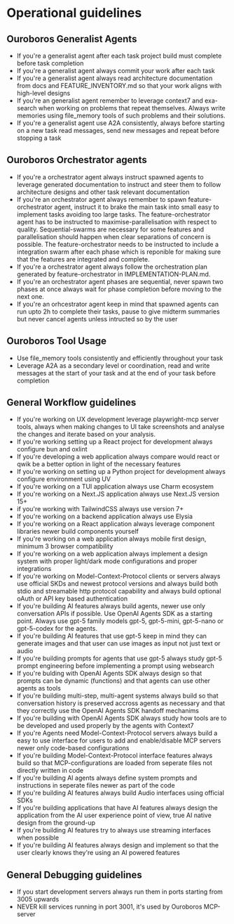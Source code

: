 # Operational guidelines

## Ouroboros Generalist Agents

- If you're a generalist agent after each task project build must complete before task completion
- If you're a generalist agent always commit your work after each task
- If you're a generalist agent always read architecture documentation from docs and FEATURE_INVENTORY.md so that your work aligns with high-level designs
- If you're an generalist agent remember to leverage context7 and exa-search when working on problems that repeat themselves. Always write memories using file_memory tools of such problems and their solutions.
- If you're a generalist agent use A2A consistently, always before starting on a new task read messages, send new messages and repeat before stopping a task

## Ouroboros Orchestrator agents

- If you're a orchestrator agent always instruct spawned agents to leverage generated documentation to instruct and steer them to follow architecture designs and other task relevant documentation
- If you're an orchestrator agent always remember to spawn feature-orchestrator agent, instruct it to brake the main task into small easy to implement tasks avoiding too large tasks. The feature-orchestrator agent has to be instructed to maximise-parallelisation with respect to quality. Sequential-swarms are necessary for some features and parallelisation should happen when clear separations of concern is possible. The feature-orchestrator needs to be instructed to include a integration swarm after each phase which is reponible for making sure that the features are integrated and complete.
- If you're a orchestrator agent always follow the orchestration plan generated by feature-orchestrator in IMPLEMENTATION-PLAN.md.
- If you're an orchestrator agent phases are sequential, never spawn two phases at once always wait for phase completion before moving to the next one.
- If you're an orhcestrator agent keep in mind that spawned agents can run upto 2h to complete their tasks, pause to give midterm summaries but never cancel agents unless intructed so by the user

## Ouroboros Tool Usage

- Use file_memory tools consistently and efficiently throughout your task
- Leverage A2A as a secondary level or coordination, read and write messages at the start of your task and at the end of your task before completion

## General Workflow guidelines

- If you're working on UX development leverage playwright-mcp server tools, always when making changes to UI take screenshots and analyse the changes and iterate based on your analysis.
- If you're working setting up a React project for development always configure bun and oxlint
- If you're developing a web application always compare would react or qwik be a better option in light of the necessary features
- If you're working on setting up a Python project for development always configure environment using UV
- If you're working on a TUI application always use Charm ecosystem
- If you're working on a Next.JS application always use Next.JS version 15+
- if you're working with TailwindCSS always use version 7+
- If you're working on a backend application always use Elysia
- If you're working on a React application always leverage component libraries newer build components yourself
- If you're working on a web application always mobile first design, minimum 3 browser compatibility
- If you're working on a web application always implement a design system with proper light/dark mode configurations and proper integrations
- If you're working on Model-Context-Protocol clients or servers always use official SKDs and newest protocol versions and always build both stdio and streamable http protocol capability and always build optional oAuth or API key based authentication
- If you're building AI features always build agents, newer use only conversation APIs if possible. Use OpenAI Agents SDK as a starting point. Always use gpt-5 family models gpt-5, gpt-5-mini, gpt-5-nano or gpt-5-codex for the agents.
- If you're building AI features that use gpt-5 keep in mind they can generate images and that user can use images as input not just text or audio
- If you're building prompts for agents that use gpt-5 always study gpt-5 prompt engineering before implementing a prompt using websearch
- If you're bulding with OpenAI Agents SDK always design so that prompts can be dynamic (functions) and that agents can use other agents as tools
- If you're building multi-step, multi-agent systems always build so that conversation history is preserved accross agents as necessary and that they correctly use the OpenAI Agents SDK handoff mechanims
- If you're building with OpenAI Agents SDK always study how tools are to be developed and used properly by the agents with Context7
- If you're Agents need Model-Context-Protocol servers always build a easy to use interface for users to add and enable/disable MCP servers newer only code-based configurations
- If you're building Model-Context-Protocol interface features always build so that MCP-configurations are loaded from seperate files not directly written in code
- If you're building AI agents always define system prompts and instructions in seperate files newer as part of the code
- If you're building AI features always build Audio interfaces using official SDKs
- If you're building applications that have AI features always design the application from the AI user experience point of view, true AI native design from the ground-up
- If you're building AI features try to always use streaming interfaces when possible
- If you're building AI features always design and implement so that the user clearly knows they're using an AI powered features

## General Debugging guidelines

- If you start development servers always run them in ports starting from 3005 upwards
- NEVER kill services running in port 3001, it's used by Ouroboros MCP-server